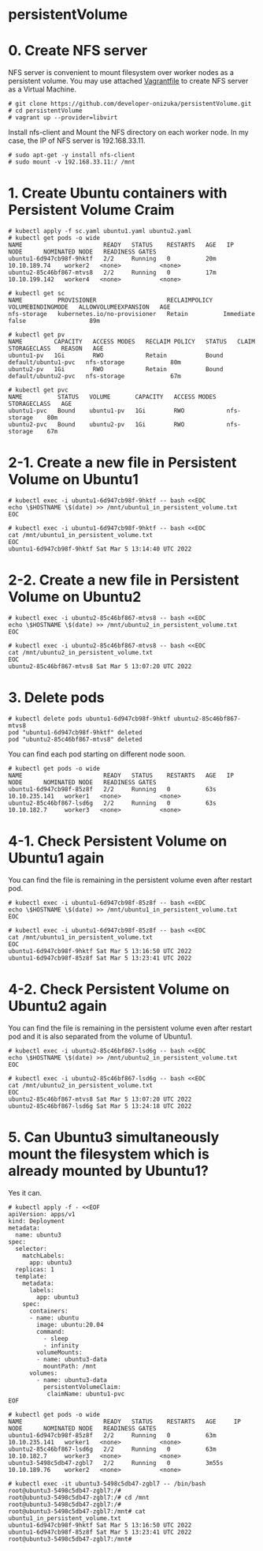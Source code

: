 # persistentVolume

# 0. Create NFS server
NFS server is convenient to mount filesystem over worker nodes as a persistent volume. You may use attached [Vagrantfile](https://github.com/developer-onizuka/persistentVolume/blob/main/Vagrantfile) to create NFS server as a Virtual Machine.
```
# git clone https://github.com/developer-onizuka/persistentVolume.git
# cd persistentVolume
# vagrant up --provider=libvirt
```
Install nfs-client and Mount the NFS directory on each worker node. In my case, the IP of NFS server is 192.168.33.11.
```
# sudo apt-get -y install nfs-client
# sudo mount -v 192.168.33.11:/ /mnt
```

# 1. Create Ubuntu containers with Persistent Volume Craim
```
# kubectl apply -f sc.yaml ubuntu1.yaml ubuntu2.yaml
# kubectl get pods -o wide
NAME                       READY   STATUS    RESTARTS   AGE   IP              NODE      NOMINATED NODE   READINESS GATES
ubuntu1-6d947cb98f-9hktf   2/2     Running   0          20m   10.10.189.74    worker2   <none>           <none>
ubuntu2-85c46bf867-mtvs8   2/2     Running   0          17m   10.10.199.142   worker4   <none>           <none>
```
```
# kubectl get sc
NAME          PROVISIONER                    RECLAIMPOLICY   VOLUMEBINDINGMODE   ALLOWVOLUMEEXPANSION   AGE
nfs-storage   kubernetes.io/no-provisioner   Retain          Immediate           false                  89m

# kubectl get pv 
NAME         CAPACITY   ACCESS MODES   RECLAIM POLICY   STATUS   CLAIM                 STORAGECLASS   REASON   AGE
ubuntu1-pv   1Gi        RWO            Retain           Bound    default/ubuntu1-pvc   nfs-storage             80m
ubuntu2-pv   1Gi        RWO            Retain           Bound    default/ubuntu2-pvc   nfs-storage             67m

# kubectl get pvc
NAME          STATUS   VOLUME       CAPACITY   ACCESS MODES   STORAGECLASS   AGE
ubuntu1-pvc   Bound    ubuntu1-pv   1Gi        RWO            nfs-storage    80m
ubuntu2-pvc   Bound    ubuntu2-pv   1Gi        RWO            nfs-storage    67m
```

# 2-1. Create a new file in Persistent Volume on Ubuntu1
```
# kubectl exec -i ubuntu1-6d947cb98f-9hktf -- bash <<EOC
echo \$HOSTNAME \$(date) >> /mnt/ubuntu1_in_persistent_volume.txt
EOC

# kubectl exec -i ubuntu1-6d947cb98f-9hktf -- bash <<EOC
cat /mnt/ubuntu1_in_persistent_volume.txt
EOC
ubuntu1-6d947cb98f-9hktf Sat Mar 5 13:14:40 UTC 2022
```

# 2-2. Create a new file in Persistent Volume on Ubuntu2
```
# kubectl exec -i ubuntu2-85c46bf867-mtvs8 -- bash <<EOC
echo \$HOSTNAME \$(date) >> /mnt/ubuntu2_in_persistent_volume.txt
EOC

# kubectl exec -i ubuntu2-85c46bf867-mtvs8 -- bash <<EOC
cat /mnt/ubuntu2_in_persistent_volume.txt
EOC
ubuntu2-85c46bf867-mtvs8 Sat Mar 5 13:07:20 UTC 2022
```

# 3. Delete pods
```
# kubectl delete pods ubuntu1-6d947cb98f-9hktf ubuntu2-85c46bf867-mtvs8 
pod "ubuntu1-6d947cb98f-9hktf" deleted
pod "ubuntu2-85c46bf867-mtvs8" deleted
```
You can find each pod starting on different node soon.
```
# kubectl get pods -o wide 
NAME                       READY   STATUS    RESTARTS   AGE   IP              NODE      NOMINATED NODE   READINESS GATES
ubuntu1-6d947cb98f-85z8f   2/2     Running   0          63s   10.10.235.141   worker1   <none>           <none>
ubuntu2-85c46bf867-lsd6g   2/2     Running   0          63s   10.10.182.7     worker3   <none>           <none>
```

# 4-1. Check Persistent Volume on Ubuntu1 again
You can find the file is remaining in the persistent volume even after restart pod. 
```
# kubectl exec -i ubuntu1-6d947cb98f-85z8f -- bash <<EOC
echo \$HOSTNAME \$(date) >> /mnt/ubuntu1_in_persistent_volume.txt
EOC

# kubectl exec -i ubuntu1-6d947cb98f-85z8f -- bash <<EOC
cat /mnt/ubuntu1_in_persistent_volume.txt
EOC
ubuntu1-6d947cb98f-9hktf Sat Mar 5 13:16:50 UTC 2022
ubuntu1-6d947cb98f-85z8f Sat Mar 5 13:23:41 UTC 2022
```

# 4-2. Check Persistent Volume on Ubuntu2 again
You can find the file is remaining in the persistent volume even after restart pod and it is also separated from the volume of Ubuntu1.
```
# kubectl exec -i ubuntu2-85c46bf867-lsd6g -- bash <<EOC
echo \$HOSTNAME \$(date) >> /mnt/ubuntu2_in_persistent_volume.txt
EOC

# kubectl exec -i ubuntu2-85c46bf867-lsd6g -- bash <<EOC
cat /mnt/ubuntu2_in_persistent_volume.txt
EOC
ubuntu2-85c46bf867-mtvs8 Sat Mar 5 13:07:20 UTC 2022
ubuntu2-85c46bf867-lsd6g Sat Mar 5 13:24:18 UTC 2022
```

# 5. Can Ubuntu3 simultaneously mount the filesystem which is already mounted by Ubuntu1?
Yes it can.
```
# kubectl apply -f - <<EOF
apiVersion: apps/v1
kind: Deployment
metadata:
  name: ubuntu3
spec:
  selector:
    matchLabels:
      app: ubuntu3
  replicas: 1
  template:
    metadata:
      labels:
        app: ubuntu3
    spec:
      containers:
      - name: ubuntu
        image: ubuntu:20.04
        command:
          - sleep
          - infinity
        volumeMounts:
        - name: ubuntu3-data
          mountPath: /mnt
      volumes:
        - name: ubuntu3-data
          persistentVolumeClaim:
           claimName: ubuntu1-pvc
EOF
```
```
# kubectl get pods -o wide 
NAME                       READY   STATUS    RESTARTS   AGE     IP              NODE      NOMINATED NODE   READINESS GATES
ubuntu1-6d947cb98f-85z8f   2/2     Running   0          63m     10.10.235.141   worker1   <none>           <none>
ubuntu2-85c46bf867-lsd6g   2/2     Running   0          63m     10.10.182.7     worker3   <none>           <none>
ubuntu3-5498c5db47-zgbl7   2/2     Running   0          3m55s   10.10.189.76    worker2   <none>           <none>
```
```
# kubectl exec -it ubuntu3-5498c5db47-zgbl7 -- /bin/bash
root@ubuntu3-5498c5db47-zgbl7:/# 
root@ubuntu3-5498c5db47-zgbl7:/# cd /mnt
root@ubuntu3-5498c5db47-zgbl7:/# 
root@ubuntu3-5498c5db47-zgbl7:/mnt# cat ubuntu1_in_persistent_volume.txt 
ubuntu1-6d947cb98f-9hktf Sat Mar 5 13:16:50 UTC 2022
ubuntu1-6d947cb98f-85z8f Sat Mar 5 13:23:41 UTC 2022
root@ubuntu3-5498c5db47-zgbl7:/mnt#
```

